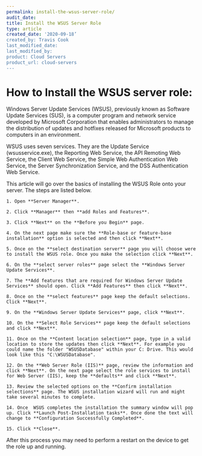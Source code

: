 ```yaml
---
permalink: install-the-wsus-server-role/
audit_date:
title: Install the WSUS Server Role
type: article
created_date: '2020-09-18’
created_by: Travis Cook
last_modified_date:
last_modified_by: 
product: Cloud Servers
product_url: cloud-servers
---
```


# How to Install the WSUS server role:

Windows Server Update Services (WSUS), previously known as Software Update Services (SUS), is a computer program and network service developed by Microsoft Corporation that enables administrators to manage the distribution of updates and hotfixes released for Microsoft products to computers in an environment.

WSUS uses seven services. They are the Update Service (wsusservice.exe), the Reporting Web Service, the API Remoting Web Service, the Client Web Service, the Simple Web Authentication Web Service, the Server Synchronization Service, and the DSS Authentication Web Service.

This article will go over the basics of installing the WSUS Role onto your server. The steps are listed below.


	1. Open **Server Manager**.

	2. Click **Manager** then **add Roles and Features**.
	
	3. Click **Next** on the **Before you Begin** page.
	
	4. On the next page make sure the **Role-base or feature-base installation** option is selected and then click **Next**.
	
	5. Once on the **select destination server** page you will choose were to install the WSUS role. Once you make the selection click **Next**.
	
	6. On the **select server roles** page select the **Windows Server Update Services**.
	
	7. The **Add features that are required for Windows Server Update Services** should open. Click **Add Features** then click **Next**.
	
	8. Once on the **select features** page keep the default selections. Click **Next**.
	
	9. On the **Windows Server Update Services** page, click **Next**.
	
	10. On the **Select Role Services** page keep the default selections and click **Next**.
	
	11. Once on the **Content location selection** page, type in a valid location to store the updates then click **Next**. For example you could name the folder "WSUSDatabase" within your C: Drive. This would look like this "C:\WSUSDatabase".
	
	12. On the **Web Server Role (IIS)** page, review the information and click **Next**. On the next page select the role services to install for Web Server (IIS), keep the **defaults** and click **Next**.
	
	13. Review the selected options on the **Confirm installation selections** page. The WSUS installation wizard will run and might take several minutes to complete.
	
	14. Once  WSUS completes the installation the summary window will pop up. Click **Launch Post-Installation tasks**. Once done the text will change to **Configuration Successfully Completed**.
	
	15. Click **Close**.


After this process you may need to perform a restart on the device to get the role up and running.
